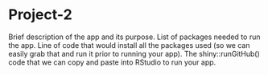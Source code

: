 # Project-2
Brief description of the app and its purpose.
List of packages needed to run the app.
Line of code that would install all the packages used (so we can easily grab that and run it prior to running your app).
The shiny::runGitHub() code that we can copy and paste into RStudio to run your app.

